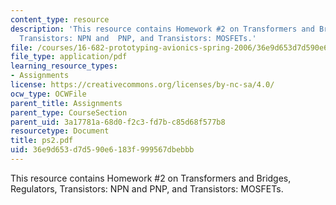 ```yaml
---
content_type: resource
description: 'This resource contains Homework #2 on Transformers and Bridges, Regulators,
  Transistors: NPN and  PNP, and Transistors: MOSFETs.'
file: /courses/16-682-prototyping-avionics-spring-2006/36e9d653d7d590e6183f999567dbebbb_ps2.pdf
file_type: application/pdf
learning_resource_types:
- Assignments
license: https://creativecommons.org/licenses/by-nc-sa/4.0/
ocw_type: OCWFile
parent_title: Assignments
parent_type: CourseSection
parent_uid: 3a17781a-68d0-f2c3-fd7b-c85d68f577b8
resourcetype: Document
title: ps2.pdf
uid: 36e9d653-d7d5-90e6-183f-999567dbebbb
---
```

This resource contains Homework #2 on Transformers and Bridges, Regulators, Transistors: NPN and  PNP, and Transistors: MOSFETs.